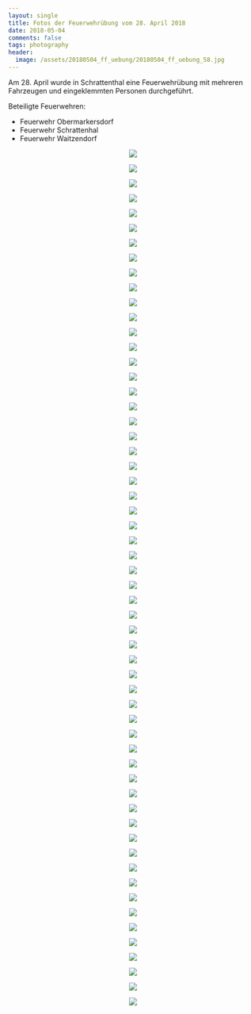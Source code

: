 ```yaml
---
layout: single
title: Fotos der Feuerwehrübung vom 28. April 2018
date: 2018-05-04
comments: false
tags: photography
header:
  image: /assets/20180504_ff_uebung/20180504_ff_uebung_58.jpg
---
```


Am 28. April wurde in Schrattenthal eine Feuerwehrübung mit mehreren Fahrzeugen und
eingeklemmten Personen durchgeführt.

Beteiligte Feuerwehren:
* Feuerwehr Obermarkersdorf
* Feuerwehr Schrattenhal
* Feuerwehr Waitzendorf

<p align="center"><img src="/assets/20180504_ff_uebung/20180504_ff_uebung_01.jpg"></p>
<p align="center"><img src="/assets/20180504_ff_uebung/20180504_ff_uebung_02.jpg"></p>
<p align="center"><img src="/assets/20180504_ff_uebung/20180504_ff_uebung_03.jpg"></p>
<p align="center"><img src="/assets/20180504_ff_uebung/20180504_ff_uebung_04.jpg"></p>
<p align="center"><img src="/assets/20180504_ff_uebung/20180504_ff_uebung_05.jpg"></p>
<p align="center"><img src="/assets/20180504_ff_uebung/20180504_ff_uebung_06.jpg"></p>
<p align="center"><img src="/assets/20180504_ff_uebung/20180504_ff_uebung_07.jpg"></p>
<p align="center"><img src="/assets/20180504_ff_uebung/20180504_ff_uebung_08.jpg"></p>
<p align="center"><img src="/assets/20180504_ff_uebung/20180504_ff_uebung_09.jpg"></p>
<p align="center"><img src="/assets/20180504_ff_uebung/20180504_ff_uebung_10.jpg"></p>
<p align="center"><img src="/assets/20180504_ff_uebung/20180504_ff_uebung_11.jpg"></p>
<p align="center"><img src="/assets/20180504_ff_uebung/20180504_ff_uebung_12.jpg"></p>
<p align="center"><img src="/assets/20180504_ff_uebung/20180504_ff_uebung_13.jpg"></p>
<p align="center"><img src="/assets/20180504_ff_uebung/20180504_ff_uebung_14.jpg"></p>
<p align="center"><img src="/assets/20180504_ff_uebung/20180504_ff_uebung_15.jpg"></p>
<p align="center"><img src="/assets/20180504_ff_uebung/20180504_ff_uebung_16.jpg"></p>
<p align="center"><img src="/assets/20180504_ff_uebung/20180504_ff_uebung_17.jpg"></p>
<p align="center"><img src="/assets/20180504_ff_uebung/20180504_ff_uebung_18.jpg"></p>
<p align="center"><img src="/assets/20180504_ff_uebung/20180504_ff_uebung_19.jpg"></p>
<p align="center"><img src="/assets/20180504_ff_uebung/20180504_ff_uebung_20.jpg"></p>
<p align="center"><img src="/assets/20180504_ff_uebung/20180504_ff_uebung_21.jpg"></p>
<p align="center"><img src="/assets/20180504_ff_uebung/20180504_ff_uebung_22.jpg"></p>
<p align="center"><img src="/assets/20180504_ff_uebung/20180504_ff_uebung_23.jpg"></p>
<p align="center"><img src="/assets/20180504_ff_uebung/20180504_ff_uebung_24.jpg"></p>
<p align="center"><img src="/assets/20180504_ff_uebung/20180504_ff_uebung_25.jpg"></p>
<p align="center"><img src="/assets/20180504_ff_uebung/20180504_ff_uebung_26.jpg"></p>
<p align="center"><img src="/assets/20180504_ff_uebung/20180504_ff_uebung_27.jpg"></p>
<p align="center"><img src="/assets/20180504_ff_uebung/20180504_ff_uebung_28.jpg"></p>
<p align="center"><img src="/assets/20180504_ff_uebung/20180504_ff_uebung_29.jpg"></p>
<p align="center"><img src="/assets/20180504_ff_uebung/20180504_ff_uebung_30.jpg"></p>
<p align="center"><img src="/assets/20180504_ff_uebung/20180504_ff_uebung_31.jpg"></p>
<p align="center"><img src="/assets/20180504_ff_uebung/20180504_ff_uebung_32.jpg"></p>
<p align="center"><img src="/assets/20180504_ff_uebung/20180504_ff_uebung_33.jpg"></p>
<p align="center"><img src="/assets/20180504_ff_uebung/20180504_ff_uebung_34.jpg"></p>
<p align="center"><img src="/assets/20180504_ff_uebung/20180504_ff_uebung_35.jpg"></p>
<p align="center"><img src="/assets/20180504_ff_uebung/20180504_ff_uebung_36.jpg"></p>
<p align="center"><img src="/assets/20180504_ff_uebung/20180504_ff_uebung_37.jpg"></p>
<p align="center"><img src="/assets/20180504_ff_uebung/20180504_ff_uebung_38.jpg"></p>
<p align="center"><img src="/assets/20180504_ff_uebung/20180504_ff_uebung_39.jpg"></p>
<p align="center"><img src="/assets/20180504_ff_uebung/20180504_ff_uebung_40.jpg"></p>
<p align="center"><img src="/assets/20180504_ff_uebung/20180504_ff_uebung_41.jpg"></p>
<p align="center"><img src="/assets/20180504_ff_uebung/20180504_ff_uebung_42.jpg"></p>
<p align="center"><img src="/assets/20180504_ff_uebung/20180504_ff_uebung_43.jpg"></p>
<p align="center"><img src="/assets/20180504_ff_uebung/20180504_ff_uebung_44.jpg"></p>
<p align="center"><img src="/assets/20180504_ff_uebung/20180504_ff_uebung_45.jpg"></p>
<p align="center"><img src="/assets/20180504_ff_uebung/20180504_ff_uebung_46.jpg"></p>
<p align="center"><img src="/assets/20180504_ff_uebung/20180504_ff_uebung_47.jpg"></p>
<p align="center"><img src="/assets/20180504_ff_uebung/20180504_ff_uebung_48.jpg"></p>
<p align="center"><img src="/assets/20180504_ff_uebung/20180504_ff_uebung_49.jpg"></p>
<p align="center"><img src="/assets/20180504_ff_uebung/20180504_ff_uebung_50.jpg"></p>
<p align="center"><img src="/assets/20180504_ff_uebung/20180504_ff_uebung_51.jpg"></p>
<p align="center"><img src="/assets/20180504_ff_uebung/20180504_ff_uebung_52.jpg"></p>
<p align="center"><img src="/assets/20180504_ff_uebung/20180504_ff_uebung_53.jpg"></p>
<p align="center"><img src="/assets/20180504_ff_uebung/20180504_ff_uebung_54.jpg"></p>
<p align="center"><img src="/assets/20180504_ff_uebung/20180504_ff_uebung_55.jpg"></p>
<p align="center"><img src="/assets/20180504_ff_uebung/20180504_ff_uebung_56.jpg"></p>
<p align="center"><img src="/assets/20180504_ff_uebung/20180504_ff_uebung_57.jpg"></p>
<p align="center"><img src="/assets/20180504_ff_uebung/20180504_ff_uebung_58.jpg"></p>

